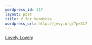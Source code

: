 ```yaml
--- 
wordpress_id: 317
layout: post
title: V for Vendetta
wordpress_url: http://jevy.org/?p=317
---
```

<a href="http://imdb.com/title/tt0434409/">Lovely Lovely</a>
